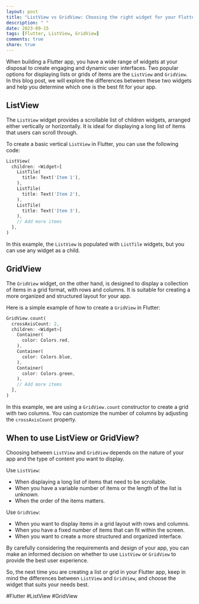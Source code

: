 ```yaml
---
layout: post
title: "ListView vs GridView: Choosing the right widget for your Flutter app."
description: " "
date: 2023-09-15
tags: [Flutter, ListView, GridView]
comments: true
share: true
---
```


When building a Flutter app, you have a wide range of widgets at your disposal to create engaging and dynamic user interfaces. Two popular options for displaying lists or grids of items are the `ListView` and `GridView`. In this blog post, we will explore the differences between these two widgets and help you determine which one is the best fit for your app.

## ListView

The `ListView` widget provides a scrollable list of children widgets, arranged either vertically or horizontally. It is ideal for displaying a long list of items that users can scroll through.

To create a basic vertical `ListView` in Flutter, you can use the following code:

```dart
ListView(
  children: <Widget>[
    ListTile(
      title: Text('Item 1'),
    ),
    ListTile(
      title: Text('Item 2'),
    ),
    ListTile(
      title: Text('Item 3'),
    ),
    // Add more items
  ],
)
```

In this example, the `ListView` is populated with `ListTile` widgets, but you can use any widget as a child.

## GridView

The `GridView` widget, on the other hand, is designed to display a collection of items in a grid format, with rows and columns. It is suitable for creating a more organized and structured layout for your app.

Here is a simple example of how to create a `GridView` in Flutter:

```dart
GridView.count(
  crossAxisCount: 2,
  children: <Widget>[
    Container(
      color: Colors.red,
    ),
    Container(
      color: Colors.blue,
    ),
    Container(
      color: Colors.green,
    ),
    // Add more items
  ],
)
```

In this example, we are using a `GridView.count` constructor to create a grid with two columns. You can customize the number of columns by adjusting the `crossAxisCount` property.

## When to use ListView or GridView?

Choosing between `ListView` and `GridView` depends on the nature of your app and the type of content you want to display.

Use `ListView`:
- When displaying a long list of items that need to be scrollable.
- When you have a variable number of items or the length of the list is unknown.
- When the order of the items matters.

Use `GridView`:
- When you want to display items in a grid layout with rows and columns.
- When you have a fixed number of items that can fit within the screen.
- When you want to create a more structured and organized interface.

By carefully considering the requirements and design of your app, you can make an informed decision on whether to use `ListView` or `GridView` to provide the best user experience.

So, the next time you are creating a list or grid in your Flutter app, keep in mind the differences between `ListView` and `GridView`, and choose the widget that suits your needs best.

#Flutter #ListView #GridView